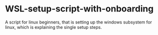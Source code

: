 # WSL-setup-script-with-onboarding
A script for linux beginners, that is setting up the windows subsystem for linux, which is explaining the single setup steps.
